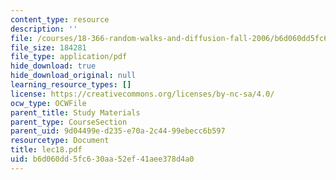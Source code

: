 ```yaml
---
content_type: resource
description: ''
file: /courses/18-366-random-walks-and-diffusion-fall-2006/b6d060dd5fc630aa52ef41aee378d4a0_lec18.pdf
file_size: 184281
file_type: application/pdf
hide_download: true
hide_download_original: null
learning_resource_types: []
license: https://creativecommons.org/licenses/by-nc-sa/4.0/
ocw_type: OCWFile
parent_title: Study Materials
parent_type: CourseSection
parent_uid: 9d04499e-d235-e70a-2c44-99ebecc6b597
resourcetype: Document
title: lec18.pdf
uid: b6d060dd-5fc6-30aa-52ef-41aee378d4a0
---
```

